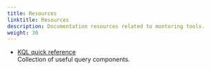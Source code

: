 ```yaml
---
title: Resources
linktitle: Resources
description: Documentation resources related to montoring tools.
weight: 30
---
```




- [KQL quick reference](https://learn.microsoft.com/en-us/azure/data-explorer/kql-quick-reference)   
  Collection of useful query components.


